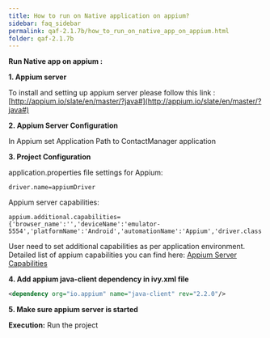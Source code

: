 ```yaml
---
title: How to run on Native application on appium?
sidebar: faq_sidebar
permalink: qaf-2.1.7b/how_to_run_on_native_app_on_appium.html
folder: qaf-2.1.7b
---
```


**Run Native app on appium :**

**1. Appium server**

To install and setting up appium server please follow this link : [http://appium.io/slate/en/master/?java#](http://appium.io/slate/en/master/?java#)
   
**2. Appium Server Configuration**

In Appium set Application Path to ContactManager application
   
**3. Project Configuration**

application.properties file settings for Appium:

```properties
driver.name=appiumDriver
```

Appium server capabilities:

```properties
appium.additional.capabilities= {'browser_name':'','deviceName':'emulator-5554','platformName':'Android','automationName':'Appium','driver.class':'io.appium.java_client.android.AndroidDriver'}
```

User need to set additional capabilities as per application environment. Detailed list of appium capabilities you can find here: [Appium Server Capabilities](http://appium.io/slate/en/master/?java#appium-server-capabilities)
   
**4. Add appium java-client dependency in ivy.xml file**

```xml
<dependency org="io.appium" name="java-client" rev="2.2.0"/>
```
   
**5. Make sure appium server is started**
 

**Execution:**
Run the project
